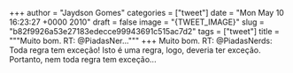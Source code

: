 
+++
author = "Jaydson Gomes"
categories = ["tweet"]
date = "Mon May 10 16:23:27 +0000 2010"
draft = false
image = "{TWEET_IMAGE}"
slug = "b82f9926a53e27183edecce99943691c515ac7d2"
tags = ["tweet"]
title = """Muito bom. RT: @PiadasNer..."""
+++
Muito bom. RT: @PiadasNerds: Toda regra tem exceção! Isto é uma regra, logo, deveria ter exceção. Portanto, nem toda regra tem exceção...
